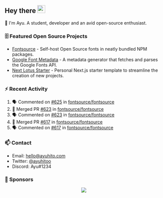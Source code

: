 ## Hey there <img src="https://media.giphy.com/media/hvRJCLFzcasrR4ia7z/giphy.gif" width="25" height="25">

📝 I'm Ayu. A student, developer and an avid open-source enthusiast.

### 🗄 Featured Open Source Projects

- [Fontsource](https://github.com/fontsource/fontsource) - Self-host Open Source fonts in neatly bundled NPM packages.
- [Google Font Metadata](https://github.com/fontsource/google-font-metadata) - A metadata generator that fetches and parses the Google Fonts API.
- [Next Lotus Starter](https://github.com/DecliningLotus/next-lotus-starter) - Personal Next.js starter template to streamline the creation of new projects.

### ⚡ Recent Activity

<!--START_SECTION:activity-->

1. 🗣 Commented on [#625](https://github.com/fontsource/fontsource/issues/625) in [fontsource/fontsource](https://github.com/fontsource/fontsource)
2. 🎉 Merged PR [#623](https://github.com/fontsource/fontsource/pull/623) in [fontsource/fontsource](https://github.com/fontsource/fontsource)
3. 🗣 Commented on [#623](https://github.com/fontsource/fontsource/issues/623) in [fontsource/fontsource](https://github.com/fontsource/fontsource)
4. 🎉 Merged PR [#617](https://github.com/fontsource/fontsource/pull/617) in [fontsource/fontsource](https://github.com/fontsource/fontsource)
5. 🗣 Commented on [#617](https://github.com/fontsource/fontsource/issues/617) in [fontsource/fontsource](https://github.com/fontsource/fontsource)
<!--END_SECTION:activity-->

### 📫 Contact

- Email: hello@ayuhito.com
- Twitter: [@ayuhitoo](https://twitter.com/ayuhitoo)
- Discord: Ayu#1234


### :sparkling_heart: Sponsors

<p align="center">
  <a href="https://cdn.jsdelivr.net/gh/ayuhito/ayuhito/sponsors.svg">
    <img src='https://cdn.jsdelivr.net/gh/ayuhito/ayuhito/sponsors.svg'/>
  </a>
</p>